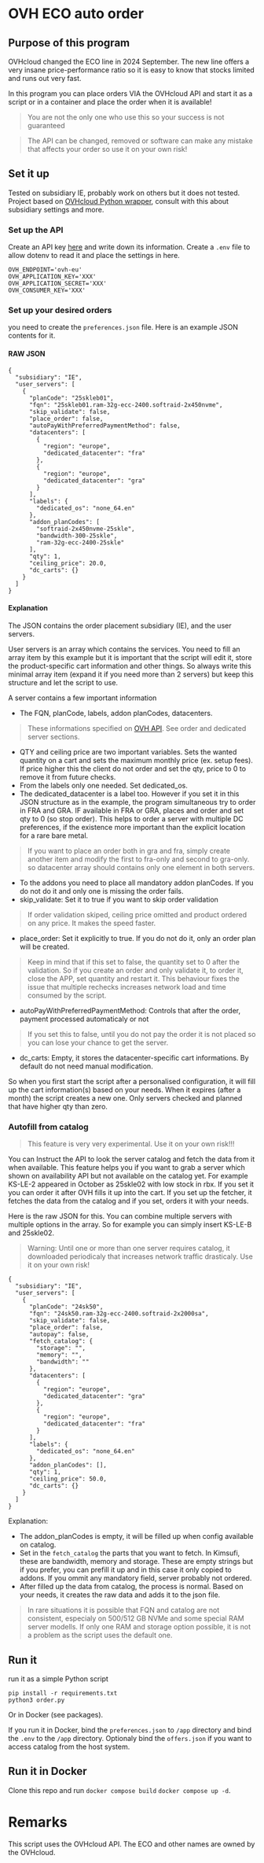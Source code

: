 # OVH ECO auto order

## Purpose of this program

OVHcloud changed the ECO line in 2024 September. The new line offers a very insane price-performance ratio so it is easy to know that stocks limited and runs out very fast.

In this program you can place orders VIA the OVHcloud API and start it as a script or in a container and place the order when it is available!

> You are not the only one who use this so your success is not guaranteed

> The API can be changed, removed or software can make any mistake that affects your order so use it on your own risk!

## Set it up

Tested on subsidiary IE, probably work on others but it does not tested.
Project based on [OVHcloud Python wrapper](https://github.com/ovh/python-ovh), consult with this about subsidiary settings and more.

### Set up the API

Create an API key [here](https://api.ovh.com/createToken/index.cgi?GET=/*&PUT=/*&POST=/*&DELETE=/*) and write down its information.
Create a `.env` file to allow dotenv to read it and place the settings in here.
```
OVH_ENDPOINT='ovh-eu'
OVH_APPLICATION_KEY='XXX'
OVH_APPLICATION_SECRET='XXX'
OVH_CONSUMER_KEY='XXX'
```

### Set up your desired orders

you need to create the `preferences.json` file.
Here is an example JSON contents for it.

#### RAW JSON
```
{
  "subsidiary": "IE",
  "user_servers": [
    {
      "planCode": "25skleb01",
      "fqn": "25skleb01.ram-32g-ecc-2400.softraid-2x450nvme",
      "skip_validate": false,
      "place_order": false,
      "autoPayWithPreferredPaymentMethod": false,
      "datacenters": [
        {
          "region": "europe",
          "dedicated_datacenter": "fra"
        },
        {
          "region": "europe",
          "dedicated_datacenter": "gra"
        }
      ],
      "labels": {
        "dedicated_os": "none_64.en"
      },
      "addon_planCodes": [
        "softraid-2x450nvme-25skle",
        "bandwidth-300-25skle",
        "ram-32g-ecc-2400-25skle"
      ],
      "qty": 1,
      "ceiling_price": 20.0,
      "dc_carts": {}
    }
  ]
}
```

#### Explanation

The JSON contains the order placement subsidiary (IE), and the user servers.

User servers is an array which contains the services. You need to fill an array item by this example but it is important that the script will edit it, store the product-specific cart information and other things. So always write this minimal array item (expand it if you need more than 2 servers) but keep this structure and let the script to use.

A server contains a few important information
- The FQN, planCode, labels, addon planCodes, datacenters.
> These informations  specified on [OVH API](https://eu.api.ovh.com/console/). See order and dedicated server sections.
- QTY and ceiling price are two important variables. Sets the wanted quantity on a cart and sets the maximum monthly price (ex. setup fees). If price higher this the client do not order and set the qty, price to 0 to remove it from future checks.
- From the labels only one needed. Set dedicated_os.
- The dedicated_datacenter is a label too. However if you set it in this JSON structure as in the example, the program simultaneous try to order in FRA and GRA. IF available in FRA or GRA, places and order and set qty to 0 (so stop order). This helps to order a server with multiple DC preferences, if the existence more important than the explicit location for a rare bare metal.
> If you want to place an order both in gra and fra, simply create another item and modify the first to fra-only and second to gra-only. so datacenter array should contains only one element in both servers.
- To the addons you need to place all mandatory addon planCodes. If you do not do it and only one is missing the order fails.
- skip_validate: Set it to true if you want to skip order validation
> If order validation skiped, ceiling price omitted and product ordered on any price. It makes the speed faster.
- place_order: Set it explicitly to true. If you do not do it, only an order plan will be created.
> Keep in mind that if this set to false, the quantity set to 0 after the validation. So if you create an order and only validate it, to order it, close the APP, set quantity and restart it. This behaviour fixes the issue that multiple rechecks increases network load and time consumed by the script.
- autoPayWithPreferredPaymentMethod: Controls that after the order, payment processed automaticaly or not
> If you set this to false, until you do not pay the order it is not placed so you can lose your chance to get the server.
- dc_carts: Empty, it stores the datacenter-specific cart informations. By default do not need manual modification.

So when you first start the script after a personalised configuration, it will fill up the cart information(s) based on your needs.
When it expires (after a month) the script creates a new one.
Only servers checked and planned that have higher qty than zero.

### Autofill from catalog

> This feature is very very experimental. Use it on your own risk!!!

You can Instruct the API to look the server catalog and fetch the data from it when available.
This feature helps you if you want to grab a server which shown on availability API but not available on the catalog yet. For example KS-LE-2 appeared in October as 25skle02 with low stock in rbx. If you set it you can order it after OVH fills it up into the cart.
If you set up the fetcher, it fetches the data from the catalog and if you set, orders it with your needs.

Here is the raw JSON for this. You can combine multiple servers with multiple options in the array. So for example you can simply insert KS-LE-B and 25skle02.
> Warning: Until one or more than one server requires catalog, it downloaded periodicaly that increases network traffic drasticaly. Use it on your own risk!

```
{
  "subsidiary": "IE",
  "user_servers": [
    {
      "planCode": "24sk50",
      "fqn": "24sk50.ram-32g-ecc-2400.softraid-2x2000sa",
      "skip_validate": false,
      "place_order": false,
      "autopay": false,
      "fetch_catalog": {
        "storage": "",
        "memory": "",
        "bandwidth": ""
      },
      "datacenters": [
        {
          "region": "europe",
          "dedicated_datacenter": "gra"
        },
        {
          "region": "europe",
          "dedicated_datacenter": "fra"
        }
      ],
      "labels": {
        "dedicated_os": "none_64.en"
      },
      "addon_planCodes": [],
      "qty": 1,
      "ceiling_price": 50.0,
      "dc_carts": {}
    }
  ]
}
```

Explanation:
- The addon_planCodes is empty, it will be filled up when config available on catalog.
- Set in the `fetch_catalog` the parts that you want to fetch. In Kimsufi, these are bandwidth, memory and storage. These are empty strings but if you prefer, you can prefill it up and in this case it only copied to addons. If you ommit any mandatory field, server probably not ordered.
- After filled up the data from catalog, the process is normal. Based on your needs, it creates the raw data and adds it to the json file.
> In rare situations it is possible that FQN and catalog are not consistent, especialy on 500/512 GB NVMe and some special RAM server modells. If only one RAM and storage option possible, it is not a problem as the script uses the default one.

## Run it

run it as a simple Python script
```
pip install -r requirements.txt
python3 order.py
```

Or in Docker (see packages).

If you run it in Docker, bind the `preferences.json` to `/app` directory and bind the `.env` to the `/app` directory. Optionaly bind the `offers.json` if you want to access catalog from the host system.

## Run it in Docker

Clone this repo and run 
`docker compose build`
`docker compose up -d`.

# Remarks

This script uses the OVHcloud API. The ECO and other names are owned by the OVHcloud.
